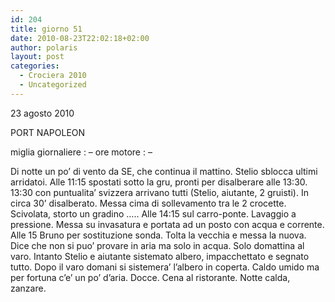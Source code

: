 ```yaml
---
id: 204
title: giorno 51
date: 2010-08-23T22:02:18+02:00
author: polaris
layout: post
categories:
  - Crociera 2010
  - Uncategorized
---
```

23 agosto 2010

PORT NAPOLEON

miglia giornaliere : &#8211;
ore motore : &#8211;

Di notte un po’ di vento da SE, che continua il mattino. Stelio sblocca ultimi arridatoi. Alle 11:15 spostati sotto la gru, pronti per disalberare alle 13:30.
13:30 con puntualita’ svizzera arrivano tutti (Stelio, aiutante, 2 gruisti). In circa 30’ disalberato.
Messa cima di sollevamento tra le 2 crocette. Scivolata, storto un gradino &#8230;..
Alle 14:15 sul carro-ponte. Lavaggio a pressione. Messa su invasatura e portata ad un posto con acqua e corrente.
Alle 15 Bruno per sostituzione sonda. Tolta la vecchia e messa la nuova. Dice che non si puo’ provare in aria ma solo in acqua. Solo domattina al varo.
Intanto Stelio e aiutante sistemato albero, impacchettato e segnato tutto. Dopo il varo domani si sistemera’ l’albero in coperta.
Caldo umido ma per fortuna c’e’ un po’ d’aria.
Docce. Cena al ristorante. Notte calda, zanzare.
